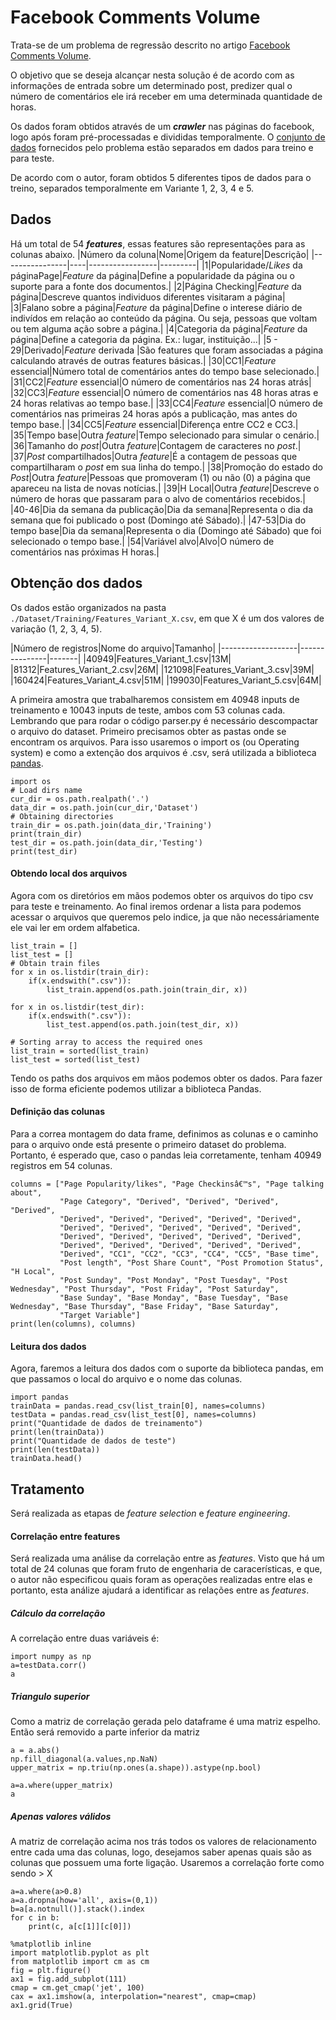 # Facebook Comments Volume

Trata-se de um problema de regressão descrito no
artigo [Facebook Comments
Volume](http://uksim.info/uksim2015/data/8713a015.pdf). 

O objetivo que se
deseja alcançar nesta solução é de acordo com as informações de entrada sobre um
determinado post, predizer qual o número de comentários ele irá receber em uma
determinada quantidade de horas.

Os dados foram obtidos através de um
***crawler*** nas páginas do facebook, logo após foram pré-processadas e
divididas temporalmente. O [conjunto de dados](./Dataset.zip) fornecidos pelo
problema estão separados em dados para treino e para teste.

De acordo com o
autor, foram obtidos 5 diferentes tipos de dados para o treino, separados
temporalmente em Variante 1, 2, 3, 4 e 5.

## Dados

Há um total de 54
***features***, essas features são representações para as colunas abaixo.
|Número da coluna|Nome|Origem da feature|Descrição|
|----------------|----|-----------------|---------|
|1|Popularidade/*Likes* da
páginaPage|*Feature* da página|Define a popularidade da página ou o suporte para
a fonte dos documentos.|
|2|Página Checking|*Feature* da página|Descreve quantos
individuos diferentes visitaram a página|
|3|Falano sobre a página|*Feature* da
página|Define o interese diário de indivídos em relação ao conteúdo da página.
Ou seja, pessoas que voltam ou tem alguma ação sobre a página.|
|4|Categoria da
página|*Feature* da página|Define a categoria da página. Ex.: lugar,
instituição...|
|5 - 29|Derivado|*Feature* derivada |São features que foram
associadas a página calculando através de outras features básicas.|
|30|CC1|*Feature* essencial|Número total de comentários antes do tempo base
selecionado.|
|31|CC2|*Feature* essencial|O número de comentários nas 24 horas
atrás|            
|32|CC3|*Feature* essencial|O número de comentários nas 48
horas atras e 24 horas relativas ao tempo base.|
|33|CC4|*Feature* essencial|O
número de comentários nas primeiras 24 horas após a publicação, mas antes do
tempo base.|
|34|CC5|*Feature* essencial|Diferença entre CC2 e CC3.|
|35|Tempo
base|Outra *feature*|Tempo selecionado para simular o cenário.|
|36|Tamanho do
*post*|Outra *feature*|Contagem de caracteres no *post*.|
|37|*Post*
compartilhados|Outra *feature*|É a contagem de pessoas que compartilharam o
*post* em sua linha do tempo.|
|38|Promoção do estado do *Post*|Outra
*feature*|Pessoas que promoveram (1) ou não (0) a página que apareceu na lista
de novas notícias.|
|39|H Local|Outra *feature*|Descreve o número de horas que
passaram para o alvo de comentários recebidos.|
|40-46|Dia da semana da
publicação|Dia da semana|Representa o dia da semana que foi publicado o post
(Domingo até Sábado).|
|47-53|Dia do tempo base|Dia da semana|Representa o dia
(Domingo até Sábado) que foi selecionado o tempo base.|
|54|Variável alvo|Alvo|O
número de comentários nas próximas H horas.|

## Obtenção dos dados

Os dados
estão organizados na pasta
`./Dataset/Training/Features_Variant_X.csv`, em que X
é um dos valores de
variação (1, 2, 3, 4, 5).

|Número de registros|Nome do
arquivo|Tamanho|
|-------------------|---------------|-------|
|40949|Features_Variant_1.csv|13M|
|81312|Features_Variant_2.csv|26M|
|121098|Features_Variant_3.csv|39M|
|160424|Features_Variant_4.csv|51M|
|199030|Features_Variant_5.csv|64M|


A primeira amostra que trabalharemos
consistem em 40948 inputs de treinamento e 10043 inputs de teste, ambos com 53
colunas cada.
Lembrando que para rodar o código parser.py é necessário
descompactar o arquivo do dataset.
Primeiro precisamos obter as pastas onde se
encontram os arquivos. Para isso usaremos o import os (ou Operating system) e
como a extenção dos arquivos é .csv, será utilizada a biblioteca
[pandas](http://pandas.pydata.org/).

```{.python .input}
import os
# Load dirs name
cur_dir = os.path.realpath('.')
data_dir = os.path.join(cur_dir,'Dataset')
# Obtaining directories
train_dir = os.path.join(data_dir,'Training')
print(train_dir)
test_dir = os.path.join(data_dir,'Testing')
print(test_dir)
```

#### Obtendo local dos arquivos

Agora com os diretórios em mãos podemos obter
os arquivos do tipo csv para teste e treinamento. Ao final iremos ordenar a
lista para podemos acessar o arquivos que queremos pelo indice, ja que não
necessáriamente ele vai ler em ordem alfabetica.

```{.python .input}
list_train = []
list_test = []
# Obtain train files
for x in os.listdir(train_dir):
    if(x.endswith(".csv")):
        list_train.append(os.path.join(train_dir, x))

for x in os.listdir(test_dir):
    if(x.endswith(".csv")):
        list_test.append(os.path.join(test_dir, x))

# Sorting array to access the required ones
list_train = sorted(list_train)
list_test = sorted(list_test)
```

Tendo os paths dos arquivos em mãos podemos obter os dados. Para fazer isso
de
forma eficiente podemos utilizar a biblioteca Pandas.

#### Definição das colunas

Para a correa montagem do data frame, definimos as
colunas e o
caminho para o arquivo onde está presente o primeiro dataset do
problema.
Portanto, é esperado que, caso o pandas leia corretamente, tenham
40949
registros em 54 colunas.

```{.python .input}
columns = ["Page Popularity/likes", "Page Checkinsâ€™s", "Page talking about",
           "Page Category", "Derived", "Derived", "Derived", "Derived",
           "Derived", "Derived", "Derived", "Derived", "Derived",
           "Derived", "Derived", "Derived", "Derived", "Derived", 
           "Derived", "Derived", "Derived", "Derived", "Derived", 
           "Derived", "Derived", "Derived", "Derived", "Derived",
           "Derived", "CC1", "CC2", "CC3", "CC4", "CC5", "Base time",
           "Post length", "Post Share Count", "Post Promotion Status", "H Local",
           "Post Sunday", "Post Monday", "Post Tuesday", "Post Wednesday", "Post Thursday", "Post Friday", "Post Saturday",
           "Base Sunday", "Base Monday", "Base Tuesday", "Base Wednesday", "Base Thursday", "Base Friday", "Base Saturday",
           "Target Variable"]
print(len(columns), columns)
```

#### Leitura dos dados

Agora, faremos a leitura dos dados com o suporte da
biblioteca pandas, em que passamos o local do arquivo e o nome das colunas.

```{.python .input}
import pandas
trainData = pandas.read_csv(list_train[0], names=columns)
testData = pandas.read_csv(list_test[0], names=columns)
print("Quantidade de dados de treinamento")
print(len(trainData))
print("Quantidade de dados de teste")
print(len(testData))
trainData.head()
```

## Tratamento

Será realizada as etapas de *feature selection* e *feature
engineering*.

#### Correlação entre features

Será realizada uma análise da
correlação entre as *features*. Visto que há um total de 24 colunas que foram
fruto de engenharia de caracerísticas, e que, o autor não especificou quais
foram as operações realizadas entre elas e portanto, esta análize ajudará a
identificar as relações entre as *features*.

##### Cálculo da correlação

A
correlação entre duas variáveis é:

```{.python .input}
import numpy as np
a=testData.corr()
a
```

##### Triangulo superior

Como a matriz de correlação gerada pelo dataframe é
uma matriz espelho. Então será removido a parte inferior da matriz

```{.python .input}
a = a.abs()
np.fill_diagonal(a.values,np.NaN)
upper_matrix = np.triu(np.ones(a.shape)).astype(np.bool)

a=a.where(upper_matrix)
a
```

##### Apenas valores válidos

A matriz de correlação acima nos trás todos os
valores de relacionamento entre cada uma das colunas, logo, desejamos saber
apenas quais são as colunas que possuem uma forte ligação. Usaremos a correlação
forte como sendo > X

```{.python .input}
a=a.where(a>0.8)
a=a.dropna(how='all', axis=(0,1))
b=a[a.notnull()].stack().index
for c in b:
    print(c, a[c[1]][c[0]])

```

```{.python .input}
%matplotlib inline
import matplotlib.pyplot as plt
from matplotlib import cm as cm
fig = plt.figure()
ax1 = fig.add_subplot(111)
cmap = cm.get_cmap('jet', 100)
cax = ax1.imshow(a, interpolation="nearest", cmap=cmap)
ax1.grid(True)

```
